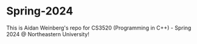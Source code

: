 # Spring-2024
This is Aidan Weinberg's repo for CS3520 (Programming in C++) - Spring 2024 @ Northeastern University!
